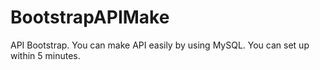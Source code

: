 # BootstrapAPIMake
API Bootstrap. You can make API easily by using MySQL. You can set up within 5 minutes.

